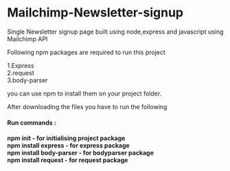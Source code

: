 # Mailchimp-Newsletter-signup
Single Newsletter signup page built using node,express and javascript using Mailchimp API

Following npm packages are required to run this project

1.Express <br>
2.request <br>
3.body-parser

you can use npm to install them on your project folder.

After downloading the files you have to run the following 

<h4>Run commands : <h4>
npm init                         - for initialising project package <br>
npm install express               - for express package <br>
npm install body-parser          - for bodyparser package <br>
npm install request               - for request package
